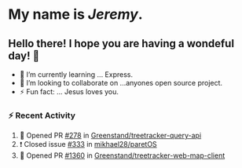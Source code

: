 #  My name is  *Jeremy*.
## Hello there! I hope you are having a wondeful day! 👋

- 🌱 I’m currently learning ... Express.
- 👯 I’m looking to collaborate on ...anyones open source project.
- ⚡ Fun fact: ... Jesus loves you.

<!-- ![Jeremy's GitHub stats](https://github-readme-stats.vercel.app/api?username=jeremydthomas&show_icons=true&theme=dark)[![Top Langs](https://github-readme-stats.vercel.app/api/top-langs/?username=jeremydthomas&layout=compact)](https://github.com/jeremydthomas/github-readme-stats) -->

### :zap: Recent Activity
<!--START_SECTION:activity-->
1. 💪 Opened PR [#278](https://github.com/Greenstand/treetracker-query-api/pull/278) in [Greenstand/treetracker-query-api](https://github.com/Greenstand/treetracker-query-api)
2. ❗️ Closed issue [#333](https://github.com/mikhael28/paretOS/issues/333) in [mikhael28/paretOS](https://github.com/mikhael28/paretOS)
3. 💪 Opened PR [#1360](https://github.com/Greenstand/treetracker-web-map-client/pull/1360) in [Greenstand/treetracker-web-map-client](https://github.com/Greenstand/treetracker-web-map-client)
<!--END_SECTION:activity-->

<!--
**jeremydthomas/jeremydthomas** is a ✨ _special_ ✨ repository because its `README.md` (this file) appears on your GitHub profile.

Here are some ideas to get you started:

- 🔭 I’m currently working on ...
- 🌱 I’m currently learning ...
- 👯 I’m looking to collaborate on ...
- 🤔 I’m looking for help with ...
- 💬 Ask me about ...
- 📫 How to reach me: ...
- 😄 Pronouns: ...
- ⚡ Fun fact: ...
# title 1
## title 2
### title 3
#### title 4
##### title 5
###### title 6

Text that is **bold**, *italic* and ~~strikethrough~~

* [ ] Item 2
   * [x] Sub Item 2b
* [ ] Item 1

1. Item 1
   1. Item 1
1. Item 2

| Column 1 | Column 2 | Column 3 |
| :--- | :---: | ---: |
| Row 1a | Row 1b | Row 1c |
| Row 2a | Row 2b | Row 2c |

This is a [link](https://mlh.io)

this is inline `code`, here is a block of code below 👇

```ts
const name: string = 'Eddie Jaoude';

// log name
console.log(name);
```

> I am a quote to give context

I am normal text talking about the above quote ☝️ 
-->
